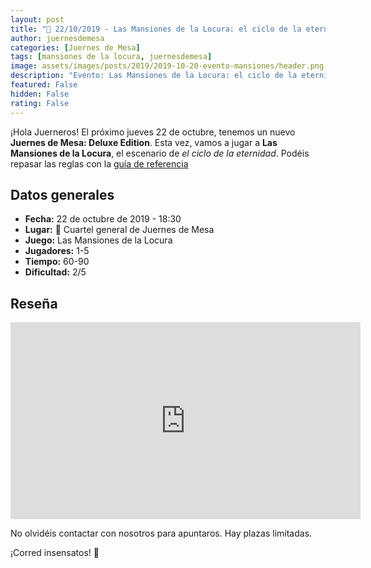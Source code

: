 ```yaml
---
layout: post
title: "🧐 22/10/2019 - Las Mansiones de la Locura: el ciclo de la eternidad"
author: juernesdemesa
categories: [Juernes de Mesa]
tags: [mansiones de la locura, juernesdemesa]
image: assets/images/posts/2019/2019-10-20-evento-mansiones/header.png
description: "Evento: Las Mansiones de la Locura: el ciclo de la eternidad"
featured: False
hidden: False
rating: False
---
```


¡Hola Juerneros! El próximo jueves 22 de octubre, tenemos un nuevo **Juernes de Mesa: Deluxe Edition**. Esta vez, vamos a jugar a **Las Mansiones de la Locura**, el escenario de _el ciclo de la eternidad_. Podéis repasar las reglas con la [guía de referencia](/guia-mansiones)

## Datos generales

- **Fecha:** 22 de octubre de 2019 - 18:30
- **Lugar:** 🎲 Cuartel general de Juernes de Mesa
- **Juego:** Las Mansiones de la Locura
- **Jugadores:** 1-5
- **Tiempo:** 60-90
- **Dificultad:** 2/5

## Reseña

<iframe width="560" height="315" src="https://www.youtube.com/embed/soqfmniJJAQ" frameborder="0" allow="accelerometer; autoplay; encrypted-media; gyroscope; picture-in-picture" allowfullscreen></iframe>

No olvidéis contactar con nosotros para apuntaros. Hay plazas limitadas.

¡Corred insensatos! 🧙

